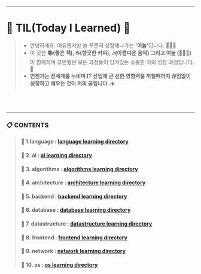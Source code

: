 <hr>

# 🌱 TIL(Today I Learned) 🌳

> - 안녕하세요. 여유롭지만 늘 꾸준히 성장해나가는 <strong>'여늘'</strong>입니다. 🙋🏻‍♂️
> - 이 곳은 <strong>📚(좋은 책), ☕️(향긋한 커피), 🎶(아름다운 음악) 그리고 여늘 (🧑🏻‍💻)</strong>이 함께하며 고민했던 모든 과정들이 담겨있는 소중한 저의 성장 과정입니다. 🚀
> - <strong>언젠가는 전세계를 누비며 IT 산업에 큰 선한 영향력을 끼칠때까지 끊임없이 성장하고 배우는 것이 저의 꿈입니다 .✈️</strong>

<br>
<br>

<hr>

### 📋 CONTENTS
> #### 📌 1.language : [language learning directory](language)
> #### 📌 2. ai : [ai learning directory](ai)
> #### 📌 3. algorithms : [algorithms learning directory](algorithms)
> #### 📌 4. architecture : [architecture learning directory](architecture)
> #### 📌 5. backend : [backend learning directory](backend)
> #### 📌 6. database : [database learning directory](database)
> #### 📌 7. datastructure : [datastructure learning directory](datastructure)
> #### 📌 8. frontend : [frontend learning directory](frontend)
> #### 📌 9. network : [network learning directory](network)
> #### 📌 10. os : [os learning directory](os)

<br>
